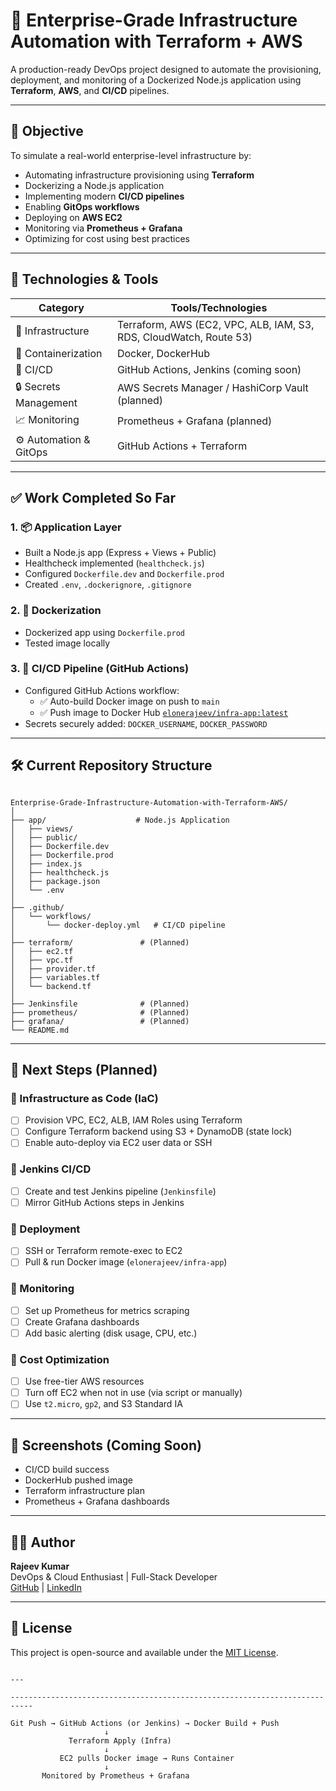 # 🚀 Enterprise-Grade Infrastructure Automation with Terraform + AWS

A production-ready DevOps project designed to automate the provisioning, deployment, and monitoring of a Dockerized Node.js application using **Terraform**, **AWS**, and **CI/CD** pipelines.

---

## 🎯 Objective

To simulate a real-world enterprise-level infrastructure by:

- Automating infrastructure provisioning using **Terraform**
- Dockerizing a Node.js application
- Implementing modern **CI/CD pipelines**
- Enabling **GitOps workflows**
- Deploying on **AWS EC2**
- Monitoring via **Prometheus + Grafana**
- Optimizing for cost using best practices

---

## 🔧 Technologies & Tools

| Category             | Tools/Technologies |
|----------------------|--------------------|
| 🧱 Infrastructure     | Terraform, AWS (EC2, VPC, ALB, IAM, S3, RDS, CloudWatch, Route 53) |
| 🐳 Containerization   | Docker, DockerHub |
| 🔁 CI/CD             | GitHub Actions, Jenkins (coming soon) |
| 🔒 Secrets Management | AWS Secrets Manager / HashiCorp Vault (planned) |
| 📈 Monitoring         | Prometheus + Grafana (planned) |
| ⚙ Automation & GitOps| GitHub Actions + Terraform |

---

## ✅ Work Completed So Far

### 1. 📦 Application Layer

- Built a Node.js app (Express + Views + Public)
- Healthcheck implemented (`healthcheck.js`)
- Configured `Dockerfile.dev` and `Dockerfile.prod`
- Created `.env`, `.dockerignore`, `.gitignore`

### 2. 🐳 Dockerization

- Dockerized app using `Dockerfile.prod`
- Tested image locally

### 3. 🔁 CI/CD Pipeline (GitHub Actions)

- Configured GitHub Actions workflow:
  - ✅ Auto-build Docker image on push to `main`
  - ✅ Push image to Docker Hub [`elonerajeev/infra-app:latest`](https://hub.docker.com/r/elonerajeev/infra-app)
- Secrets securely added: `DOCKER_USERNAME`, `DOCKER_PASSWORD`

---

## 🛠️ Current Repository Structure

```

Enterprise-Grade-Infrastructure-Automation-with-Terraform-AWS/
│
├── app/                    # Node.js Application
│   ├── views/
│   ├── public/
│   ├── Dockerfile.dev
│   ├── Dockerfile.prod
│   ├── index.js
│   ├── healthcheck.js
│   ├── package.json
│   └── .env
│
├── .github/
│   └── workflows/
│       └── docker-deploy.yml   # CI/CD pipeline
│
├── terraform/               # (Planned)
│   ├── ec2.tf
│   ├── vpc.tf
│   ├── provider.tf
│   ├── variables.tf
│   └── backend.tf
│
├── Jenkinsfile              # (Planned)
├── prometheus/              # (Planned)
├── grafana/                 # (Planned)
└── README.md

```

---

## 🚧 Next Steps (Planned)

### 🔹 Infrastructure as Code (IaC)
- [ ] Provision VPC, EC2, ALB, IAM Roles using Terraform
- [ ] Configure Terraform backend using S3 + DynamoDB (state lock)
- [ ] Enable auto-deploy via EC2 user data or SSH

### 🔹 Jenkins CI/CD
- [ ] Create and test Jenkins pipeline (`Jenkinsfile`)
- [ ] Mirror GitHub Actions steps in Jenkins

### 🔹 Deployment
- [ ] SSH or Terraform remote-exec to EC2
- [ ] Pull & run Docker image (`elonerajeev/infra-app`)

### 🔹 Monitoring
- [ ] Set up Prometheus for metrics scraping
- [ ] Create Grafana dashboards
- [ ] Add basic alerting (disk usage, CPU, etc.)

### 🔹 Cost Optimization
- [ ] Use free-tier AWS resources
- [ ] Turn off EC2 when not in use (via script or manually)
- [ ] Use `t2.micro`, `gp2`, and S3 Standard IA

---

## 📸 Screenshots (Coming Soon)

- CI/CD build success
- DockerHub pushed image
- Terraform infrastructure plan
- Prometheus + Grafana dashboards

---

## 👨‍💻 Author

**Rajeev Kumar**  
DevOps & Cloud Enthusiast | Full-Stack Developer  
[GitHub](https://github.com/elonerajeev) | [LinkedIn](https://linkedin.com/in/rajeev-kumar-2209b1243)

---

## 📜 License

This project is open-source and available under the [MIT License](LICENSE).

```

---

---------------------------------------------------------------------------

Git Push → GitHub Actions (or Jenkins) → Docker Build + Push
                     ↓
             Terraform Apply (Infra)
                     ↓
           EC2 pulls Docker image → Runs Container
                     ↓
       Monitored by Prometheus + Grafana
